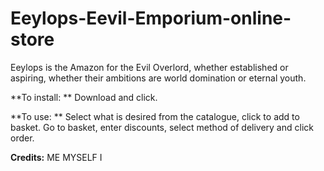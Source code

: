 # Eeylops-Eevil-Emporium-online-store
Eeylops is the Amazon for the Evil Overlord, whether established or aspiring, whether their ambitions are world domination or eternal youth.

**To install: **
Download and click.

**To use: **
Select what is desired from the catalogue, click to add to basket.
Go to basket, enter discounts, select method of delivery and click order.

**Credits:**
ME
MYSELF
I
